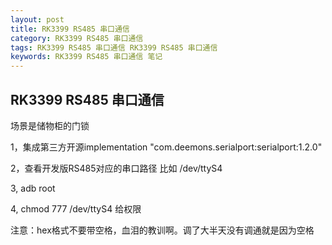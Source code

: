 ```yaml
---
layout: post
title: RK3399 RS485 串口通信
category: RK3399 RS485 串口通信
tags: RK3399 RS485 串口通信 RK3399 RS485 串口通信
keywords: RK3399 RS485 串口通信 笔记
---
```



## RK3399 RS485 串口通信
 
场景是储物柜的门锁

1，集成第三方开源implementation "com.deemons.serialport:serialport:1.2.0"

2，查看开发版RS485对应的串口路径 比如 /dev/ttyS4

3, adb root 

4, chmod 777 /dev/ttyS4    给权限

注意：hex格式不要带空格，血泪的教训啊。调了大半天没有调通就是因为空格

















